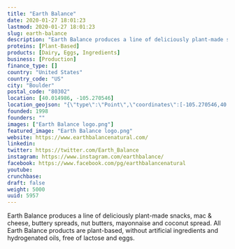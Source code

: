```yaml
---
title: "Earth Balance"
date: 2020-01-27 18:01:23
lastmod: 2020-01-27 18:01:23
slug: earth-balance
description: "Earth Balance produces a line of deliciously plant-made snacks, mac & cheese, buttery spreads, nut butters, mayonnaise and coconut spread. All Earth Balance products are plant-based, without artificial ingredients and hydrogenated oils, free of lactose and eggs."
proteins: [Plant-Based]
products: [Dairy, Eggs, Ingredients]
business: [Production]
finance_type: []
country: "United States"
country_code: "US"
city: "Boulder"
postal_code: "80302"
location: [40.014986, -105.270546]
location_geojson: "{\"type\":\"Point\",\"coordinates\":[-105.270546,40.014986]}"
founded: 1998
founders: ""
images: ["Earth Balance logo.png"]
featured_image: "Earth Balance logo.png"
website: https://www.earthbalancenatural.com/
linkedin: 
twitter: https://twitter.com/Earth_Balance
instagram: https://www.instagram.com/earthbalance/
facebook: https://www.facebook.com/pg/earthbalancenatural
youtube: 
crunchbase: 
draft: false
weight: 5000
uuid: 5957
---
```

Earth Balance produces a line of deliciously plant-made snacks, mac & cheese, buttery spreads, nut butters, mayonnaise and coconut spread. All Earth Balance products are plant-based, without artificial ingredients and hydrogenated oils, free of lactose and eggs.
